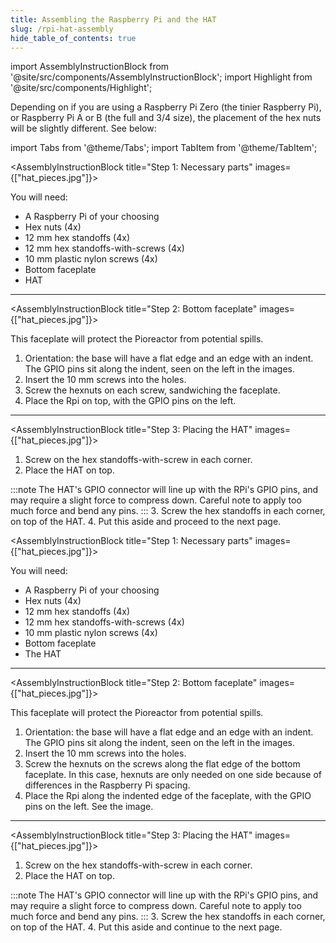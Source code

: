 ```yaml
---
title: Assembling the Raspberry Pi and the HAT
slug: /rpi-hat-assembly
hide_table_of_contents: true
---
```


import AssemblyInstructionBlock from '@site/src/components/AssemblyInstructionBlock';
import Highlight from '@site/src/components/Highlight';

Depending on if you are using a Raspberry Pi Zero (the tinier Raspberry Pi), or Raspberry Pi A or B (the full and 3/4 size), the placement of the hex nuts will be slightly different. See below:

import Tabs from '@theme/Tabs';
import TabItem from '@theme/TabItem';

<Tabs>
  <TabItem value="a_or_b" label="Raspberry Pi A or B">
  
<AssemblyInstructionBlock title="Step 1: Necessary parts" images={["hat_pieces.jpg"]}>

You will need:
*	A Raspberry Pi of your choosing
*	Hex nuts (4x)
*	12 mm hex standoffs (4x) 
*	12 mm hex standoffs-with-screws (4x)
*	10 mm plastic nylon screws (4x) 
*	Bottom faceplate
*	HAT
	
</AssemblyInstructionBlock>

-----

<AssemblyInstructionBlock title="Step 2: Bottom faceplate" images={["hat_pieces.jpg"]}>

This faceplate will protect the Pioreactor from potential spills. 

1.	Orientation: the base will have a flat edge and an edge with an indent. The GPIO pins sit along the indent, seen on the left in the images. 
2.	Insert the 10 mm screws into the holes. 
3.	Screw the hexnuts on each screw, sandwiching the faceplate. 
4.	Place the Rpi on top, with the GPIO pins on the left. 

</AssemblyInstructionBlock>

-----

<AssemblyInstructionBlock title="Step 3: Placing the HAT" images={["hat_pieces.jpg"]}>

1.	Screw on the hex standoffs-with-screw in each corner.
2.	Place the HAT on top. 

:::note
The HAT's GPIO connector will line up with the RPi's GPIO pins, and may require a slight force to compress down. Careful note to apply too much force and bend any pins.
:::
3.	Screw the hex standoffs in each corner, on top of the HAT.
4.	Put this aside and proceed to the next page. 

</AssemblyInstructionBlock>

  </TabItem>
  <TabItem value="zero" label="Raspberry Pi Zero" default>

<AssemblyInstructionBlock title="Step 1: Necessary parts" images={["hat_pieces.jpg"]}>

You will need:
*	A Raspberry Pi of your choosing
*	Hex nuts (4x)
*	12 mm hex standoffs (4x)
*	12 mm hex standoffs-with-screws (4x)
*	10 mm plastic nylon screws (4x)
*	Bottom faceplate
*	The HAT

</AssemblyInstructionBlock>

-----

<AssemblyInstructionBlock title="Step 2: Bottom faceplate" images={["hat_pieces.jpg"]}>

This faceplate will protect the Pioreactor from potential spills. 

1.	Orientation: the base will have a flat edge and an edge with an indent. The GPIO pins sit along the indent, seen on the left in the images. 
2.	Insert the 10 mm screws into the holes. 
3.	Screw the hexnuts on the screws along the flat edge of the bottom faceplate. In this case, hexnuts are only needed on one side because of differences in the Raspberry Pi spacing. 
4.	Place the Rpi along the indented edge of the faceplate, with the GPIO pins on the left. See the image. 

</AssemblyInstructionBlock>

-----

<AssemblyInstructionBlock title="Step 3: Placing the HAT" images={["hat_pieces.jpg"]}>

1.	Screw on the hex standoffs-with-screw in each corner.
2.	Place the HAT on top. 

:::note
The HAT's GPIO connector will line up with the RPi's GPIO pins, and may require a slight force to compress down. Careful note to apply too much force and bend any pins.
:::
3.	Screw the hex standoffs in each corner, on top of the HAT.
4.	Put this aside and continue to the next page.

</AssemblyInstructionBlock>


  
  </TabItem>
</Tabs>
